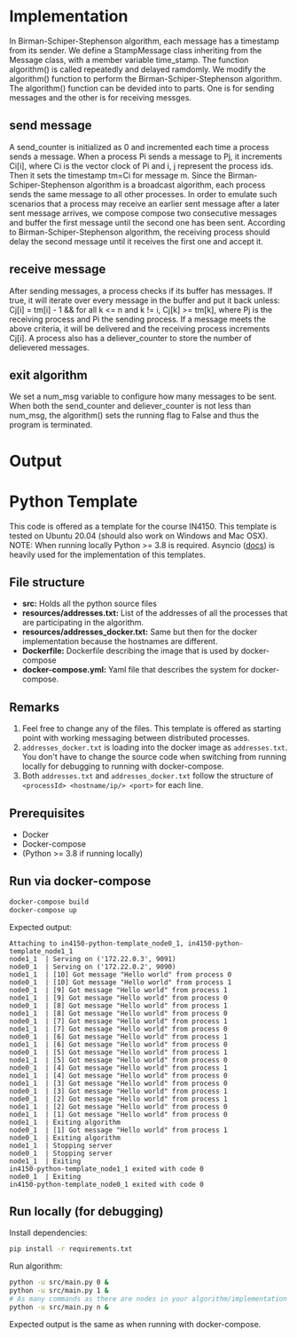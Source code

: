 # Implementation
In Birman-Schiper-Stephenson algorithm, each message has a timestamp from its sender. We define a StampMessage class inheriting from the Message class, with a member variable time_stamp. The function algorithm() is called repeatedly and delayed ramdomly. We modify the algorithm() function to perform the Birman-Schiper-Stephenson algorithm. The algorithm() function can be devided into to parts. One is for sending messages and the other is for receiving messges.

## send message
A send_counter is initialized as 0 and incremented each time a process sends a message. When a process Pi sends a message to Pj, it increments Ci[i], where Ci is the vector clock of Pi and i, j represent the process ids. Then it sets the timestamp tm=Ci for message m. Since the Birman-Schiper-Stephenson algorithm is a broadcast algorithm, each process sends the same message to all other processes. In order to emulate such scenarios that a process may receive an earlier sent message after a later sent message arrives, we compose compose two consecutive messages and buffer the first message until the second one has been sent. According to Birman-Schiper-Stephenson algorithm, the receiving process should delay the second message until it receives the first one and accept it.

## receive message
After sending messages, a process checks if its buffer has messages. If true, it will iterate over every message in the buffer and put it back unless:
Cj[i] = tm[i] - 1  &&   for all k <= n and k != i, Cj[k] >= tm[k],
where Pj is the receiving process and Pi the sending process. If a message meets the above criteria, it will be delivered and the receiving process increments Cj[i]. A process also has a deliever_counter to store the number of delievered messages. 

## exit algorithm
We set a num_msg variable to configure how many messages to be sent. When both the send_counter and deliever_counter is not less than num_msg, the algorithm() sets the running flag to False and thus the program is terminated. 


# Output




























# Python Template
This code is offered as a template for the course IN4150.
This template is tested on Ubuntu 20.04 (should also work on Windows and Mac OSX).
NOTE: When running locally Python >= 3.8  is required.
Asyncio ([docs](https://docs.python.org/3/library/asyncio.html)) is heavily used for the implementation of this templates.

## File structure
- **src:** Holds all the python source files
- **resources/addresses.txt:** List of the addresses of all the processes that are participating in the algorithm.
- **resources/addresses_docker.txt:** Same but then for the docker implementation because the hostnames are different.
- **Dockerfile:** Dockerfile describing the image that is used by docker-compose
- **docker-compose.yml:** Yaml file that describes the system for docker-compose.

## Remarks
1. Feel free to change any of the files. This template is offered as starting point with working messaging between distributed processes.
2. `addresses_docker.txt` is loading into the docker image as `addresses.txt`. You don't have to change the source code when switching from running locally for debugging to running with docker-compose.
3. Both `addresses.txt` and `addresses_docker.txt` follow the structure of `<processId> <hostname/ip/> <port>` for each line.
## Prerequisites
* Docker
* Docker-compose
* (Python >= 3.8 if running locally)

## Run via docker-compose
```bash
docker-compose build
docker-compose up
```

Expected output:
```text
Attaching to in4150-python-template_node0_1, in4150-python-template_node1_1
node1_1  | Serving on ('172.22.0.3', 9091)
node0_1  | Serving on ('172.22.0.2', 9090)
node1_1  | [10] Got message "Hello world" from process 0
node0_1  | [10] Got message "Hello world" from process 1
node0_1  | [9] Got message "Hello world" from process 1
node1_1  | [9] Got message "Hello world" from process 0
node0_1  | [8] Got message "Hello world" from process 1
node1_1  | [8] Got message "Hello world" from process 0
node0_1  | [7] Got message "Hello world" from process 1
node1_1  | [7] Got message "Hello world" from process 0
node0_1  | [6] Got message "Hello world" from process 1
node1_1  | [6] Got message "Hello world" from process 0
node0_1  | [5] Got message "Hello world" from process 1
node1_1  | [5] Got message "Hello world" from process 0
node0_1  | [4] Got message "Hello world" from process 1
node1_1  | [4] Got message "Hello world" from process 0
node1_1  | [3] Got message "Hello world" from process 0
node0_1  | [3] Got message "Hello world" from process 1
node0_1  | [2] Got message "Hello world" from process 1
node1_1  | [2] Got message "Hello world" from process 0
node1_1  | [1] Got message "Hello world" from process 0
node1_1  | Exiting algorithm
node0_1  | [1] Got message "Hello world" from process 1
node0_1  | Exiting algorithm
node1_1  | Stopping server
node0_1  | Stopping server
node1_1  | Exiting
in4150-python-template_node1_1 exited with code 0
node0_1  | Exiting
in4150-python-template_node0_1 exited with code 0
```

## Run locally (for debugging)
Install dependencies:
```bash 
pip install -r requirements.txt
```
Run algorithm:
```bash
python -u src/main.py 0 &
python -u src/main.py 1 &
# As many commands as there are nodes in your algorithm/implementation
python -u src/main.py n &
```

Expected output is the same as when running with docker-compose.
